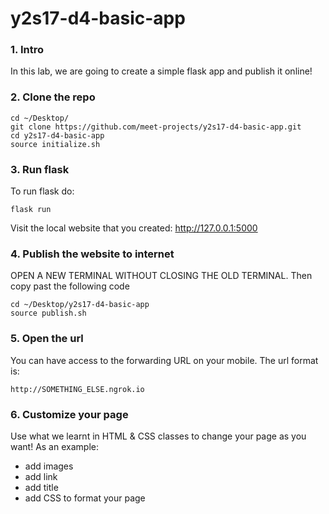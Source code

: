# y2s17-d4-basic-app

### 1. Intro
In this lab, we are going to create a simple flask app and publish it online!

### 2. Clone the repo

```
cd ~/Desktop/
git clone https://github.com/meet-projects/y2s17-d4-basic-app.git
cd y2s17-d4-basic-app
source initialize.sh
```

### 3. Run flask

To run flask do:
```
flask run
```

Visit the local website that you created: <a href="http://127.0.0.1:5000" target="_blank">http://127.0.0.1:5000</a>

### 4. Publish the website to internet

OPEN A NEW TERMINAL WITHOUT CLOSING THE OLD TERMINAL.
Then copy past the following code

```
cd ~/Desktop/y2s17-d4-basic-app
source publish.sh
```

### 5. Open the url

You can have access to the forwarding URL on your mobile.
The url format is:
```
http://SOMETHING_ELSE.ngrok.io
```

### 6. Customize your page

Use what we learnt in HTML & CSS classes to change your page as you want!
As an example:
- add images
- add link
- add title
- add CSS to format your page

